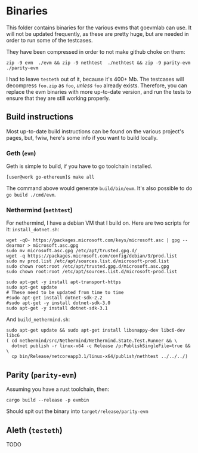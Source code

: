 # Binaries

This folder contains binaries for the various evms that goevmlab can use. 
It will not be updated frequently, as these are pretty huge, but are needed
in order to run some of the testcases. 

They have been compressed in order to not make github choke on them:
```
zip -9 evm  ./evm && zip -9 nethtest  ./nethtest && zip -9 parity-evm  ./parity-evm
```
I had to leave `testeth` out of it, because it's 400+ Mb. The testcases
will decompress `foo.zip` as `foo`, _unless_ `foo` already exists. Therefore, 
you can replace the evm binaries  with more up-to-date version, and run the tests
to ensure that they are still working properly. 

## Build instructions

Most up-to-date build instructions can be found on the various project's pages, 
but, fwiw, here's some info if you want to build locally. 


### Geth (`evm`)

Geth is simple to build, if you have to go toolchain installed. 
```
[user@work go-ethereum]$ make all
```
The command above would generate `build/bin/evm`. It's also possible to
do `go build ./cmd/evm`. 

### Nethermind (`nethtest`)

For nethermind, I have a debian VM that I build on. Here are two scripts for it: 
`install_dotnet.sh`:

```
wget -qO- https://packages.microsoft.com/keys/microsoft.asc | gpg --dearmor > microsoft.asc.gpg
sudo mv microsoft.asc.gpg /etc/apt/trusted.gpg.d/
wget -q https://packages.microsoft.com/config/debian/9/prod.list
sudo mv prod.list /etc/apt/sources.list.d/microsoft-prod.list
sudo chown root:root /etc/apt/trusted.gpg.d/microsoft.asc.gpg
sudo chown root:root /etc/apt/sources.list.d/microsoft-prod.list

sudo apt-get -y install apt-transport-https
sudo apt-get update
# These need to be updated from time to time
#sudo apt-get install dotnet-sdk-2.2
#sudo apt-get -y install dotnet-sdk-3.0
sudo apt-get -y install dotnet-sdk-3.1
```
And `build_nethermind.sh`:
```
sudo apt-get update && sudo apt-get install libsnappy-dev libc6-dev libc6
( cd nethermind/src/Nethermind/Nethermind.State.Test.Runner && \
  dotnet publish -r linux-x64 -c Release /p:PublishSingleFile=true && \
  cp bin/Release/netcoreapp3.1/linux-x64/publish/nethtest ../../../)
```

## Parity (`parity-evm`)

Assuming you have a rust toolchain, then: 

```
cargo build --release -p evmbin
```
Should spit out the binary into `target/release/parity-evm`


## Aleth (`testeth`)

TODO
